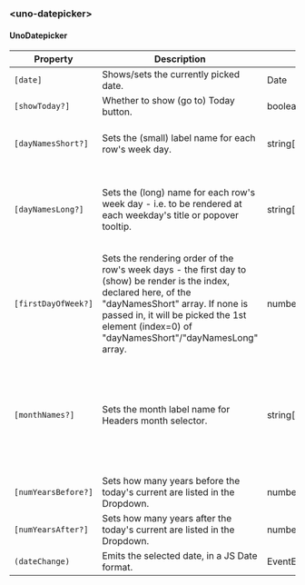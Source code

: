### \<uno-datepicker\>

#### UnoDatepicker

| Property | Description | Type | Default |
| -------- | ----------- | ---- | ------- |
| `[date]` | Shows/sets the currently picked date. | Date | |
| `[showToday?]` | Whether to show (go to) Today button. | boolean | true |
| `[dayNamesShort?]` | Sets the (small) label name for each row's week day. | string[] | ['Sun', 'Mon', 'Tue', 'Wed', 'Thu', 'Fri', 'Sat'] |
| `[dayNamesLong?]` | Sets the (long) name for each row's week day - i.e. to be rendered at each weekday's title or popover tooltip. | string[] | ['Sunday', 'Monday', 'Tuesday', 'Wednesday', 'Thursday', 'Friday', 'Saturday'] |
| `[firstDayOfWeek?]` | Sets the rendering order of the row's week days - the first day to (show) be render is the index, declared here, of the "dayNamesShort" array. If none is passed in, it will be picked the 1st element (index=0) of "dayNamesShort"/"dayNamesLong" array. | number | 0 |
| `[monthNames?]` | Sets the month label name for Headers month selector. | string[] | ['January', 'February', 'March', 'April', 'May', 'June', 'July', 'August', 'September', 'October', 'November', 'December'] |
| `[numYearsBefore?]` | Sets how many years before the today's current are listed in the Dropdown. | number | 100 |
| `[numYearsAfter?]` | Sets how many years after the today's current are listed in the Dropdown. | number | 10 |
| `(dateChange)` |  Emits the selected date, in a JS Date format. | EventEmitter\<number\> | |